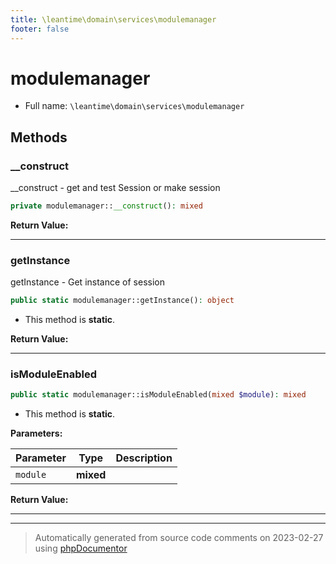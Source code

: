 ```yaml
---
title: \leantime\domain\services\modulemanager
footer: false
---
```


# modulemanager





* Full name: `\leantime\domain\services\modulemanager`



## Methods

### __construct

__construct - get and test Session or make session

```php
private modulemanager::__construct(): mixed
```









**Return Value:**





---
### getInstance

getInstance - Get instance of session

```php
public static modulemanager::getInstance(): object
```



* This method is **static**.





**Return Value:**





---
### isModuleEnabled



```php
public static modulemanager::isModuleEnabled(mixed $module): mixed
```



* This method is **static**.




**Parameters:**

| Parameter | Type | Description |
|-----------|------|-------------|
| `module` | **mixed** |  |


**Return Value:**





---


---
> Automatically generated from source code comments on 2023-02-27 using [phpDocumentor](http://www.phpdoc.org/)
